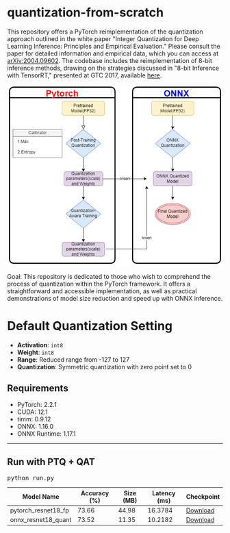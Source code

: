 # quantization-from-scratch
This repository offers a PyTorch reimplementation of the quantization approach outlined in the white paper "Integer Quantization for Deep Learning Inference: Principles and Empirical Evaluation." Please consult the paper for detailed information and empirical data, which you can access at [arXiv:2004.09602](https://arxiv.org/abs/2004.09602). The codebase includes the reimplementation of 8-bit inference methods, drawing on the strategies discussed in "8-bit Inference with TensorRT," presented at GTC 2017, available [here](https://on-demand.gputechconf.com/gtc/2017/presentation/s7310-8-bit-inference-with-tensorrt.pdf).

![Example Image](/images/quantization_flow.drawio.png "Quantization Flow")

Goal: This repository is dedicated to those who wish to comprehend the process of quantization within the PyTorch framework. It offers a straightforward and accessible implementation, as well as practical demonstrations of model size reduction and speed up with ONNX inference. 

# Default Quantization Setting
- **Activation**: `int8`
- **Weight**: `int8`
- **Range**: Reduced range from -127 to 127
- **Quantization**: Symmetric quantization with zero point set to 0


## Requirements
- PyTorch: 2.2.1
- CUDA: 12.1
- timm: 0.9.12
- ONNX: 1.16.0
- ONNX Runtime: 1.17.1

____________________________________________________________________________________________
## Run with PTQ + QAT
<pre>
python run.py
</pre>

| Model Name           | Accuracy (%) | Size (MB) | Latency (ms) | Checkpoint |
|----------------------|--------------|-----------|--------------|------------|
| pytorch_resnet18_fp  | 73.66        | 44.98     | 16.3784      |[Download](https://drive.google.com/file/d/1DXdomOlWoPvT2DKW6_r9tq9v2rH8y_00/view?usp=sharing) |
| onnx_resnet18_quant  | 73.52        | 11.35     | 10.2182      |[Download](https://drive.google.com/file/d/1B_cR5QlXdnpzGfaQcAGtFjV0d3kLctcJ/view?usp=sharing) |





